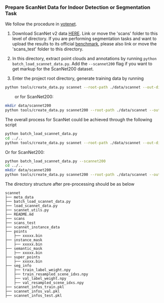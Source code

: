 ### Prepare ScanNet Data for Indoor Detection or Segmentation Task

We follow the procedure in [votenet](https://github.com/facebookresearch/votenet/).

1. Download ScanNet v2 data [HERE](https://github.com/ScanNet/ScanNet). Link or move the 'scans' folder to this level of directory. If you are performing segmentation tasks and want to upload the results to its official [benchmark](http://kaldir.vc.in.tum.de/scannet_benchmark/), please also link or move the 'scans_test' folder to this directory.

2. In this directory, extract point clouds and annotations by running `python batch_load_scannet_data.py`. Add the `--scannet200` flag if you want to get markup for the ScanNet200 dataset.

3. Enter the project root directory, generate training data by running

```bash
python tools/create_data.py scannet --root-path ./data/scannet --out-dir ./data/scannet --extra-tag scannet
```
&nbsp; &nbsp; &nbsp; &nbsp; or for ScanNet200:

```bash
mkdir data/scannet200
python tools/create_data.py scannet200 --root-path ./data/scannet --out-dir ./data/scannet200 --extra-tag scannet200
```

The overall process for ScanNet could be achieved through the following script

```bash
python batch_load_scannet_data.py
cd ../..
python tools/create_data.py scannet --root-path ./data/scannet --out-dir ./data/scannet --extra-tag scannet
```

Or for ScanNet200:

```bash
python batch_load_scannet_data.py --scannet200
cd ../..
mkdir data/scannet200
python tools/create_data.py scannet200 --root-path ./data/scannet --out-dir ./data/scannet200 --extra-tag scannet200
```

The directory structure after pre-processing should be as below

```
scannet
├── meta_data
├── batch_load_scannet_data.py
├── load_scannet_data.py
├── scannet_utils.py
├── README.md
├── scans
├── scans_test
├── scannet_instance_data
├── points
│   ├── xxxxx.bin
├── instance_mask
│   ├── xxxxx.bin
├── semantic_mask
│   ├── xxxxx.bin
├── super_points
│   ├── xxxxx.bin
├── seg_info
│   ├── train_label_weight.npy
│   ├── train_resampled_scene_idxs.npy
│   ├── val_label_weight.npy
│   ├── val_resampled_scene_idxs.npy
├── scannet_infos_train.pkl
├── scannet_infos_val.pkl
├── scannet_infos_test.pkl

```
